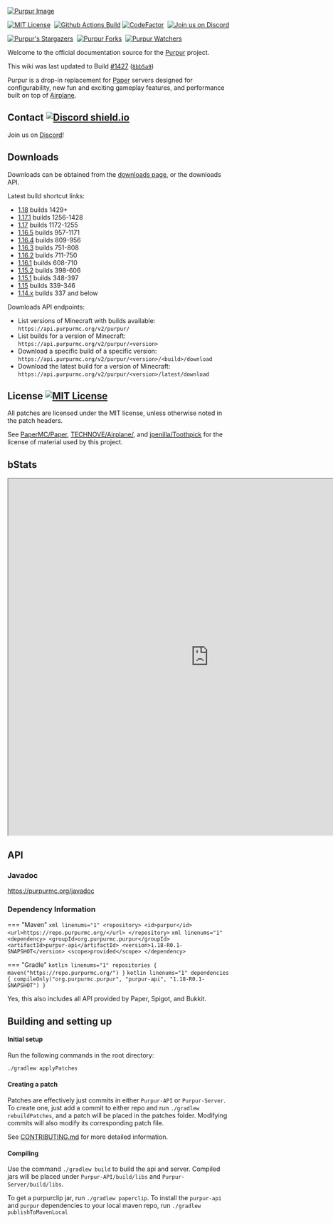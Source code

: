 [![Purpur Image](https://repository-images.githubusercontent.com/184300222/14b11480-3303-11eb-8ca4-ea5711d942fb)](https://purpurmc.org)

<div markdown="1" id="center">

[![MIT License](https://img.shields.io/github/license/PurpurMC/Purpur?&logo=github)](License)&nbsp;
[![Github Actions Build](https://img.shields.io/github/workflow/status/purpurmc/purpur/Build?event=push&logo=github)](https://purpurmc.org/downloads)
[![CodeFactor](https://www.codefactor.io/repository/github/purpurmc/purpur/badge)](https://www.codefactor.io/repository/github/purpurmc/purpur)&nbsp;
[![Join us on Discord](https://img.shields.io/discord/685683385313919172.svg?label=&logo=discord&logoColor=ffffff&color=7389D8&labelColor=6A7EC2)](https://discord.gg/mtAAnkk)&nbsp;  

[![Purpur's Stargazers](https://img.shields.io/github/stars/PurpurMC/Purpur?label=stars&logo=github)](https://github.com/PurpurMC/Purpur/stargazers)&nbsp;
[![Purpur Forks](https://img.shields.io/github/forks/PurpurMC/Purpur?label=forks&logo=github)](https://github.com/PurpurMC/Purpur/network/members)&nbsp;
[![Purpur Watchers](https://img.shields.io/github/watchers/PurpurMC/Purpur?label=watchers&logo=github)](https://github.com/PurpurMC/Purpur/watchers)&nbsp;

Welcome to the official documentation source for the&nbsp;[Purpur](https://github.com/PurpurMC/Purpur/)&nbsp;project.

This wiki was last updated to Build&nbsp;[#1427](https://api.pl3x.net/v2/purpur/1.17.1/1345/download)&nbsp;([`8bb5a9`](https://github.com/pl3xgaming/Purpur/commit/8bb5a93918fd4de33f0a1c9ad93a0c48a59a8ecb))

Purpur is a drop-in replacement for [Paper](https://github.com/PaperMC/Paper) servers designed for configurability, new fun and exciting gameplay features, and performance built on top of [Airplane](https://github.com/TECHNOVE/Airplane/).

</div>

## Contact [![Discord shield.io](https://img.shields.io/discord/685683385313919172.svg?label=&logo=discord&logoColor=ffffff&color=7389D8&labelColor=6A7EC2)](https://discord.gg/mtAAnkk)

Join us on [Discord](https://discord.gg/mtAAnkk)!

## Downloads

Downloads can be obtained from the [downloads page](https://purpurmc.org/downloads), or the downloads API.

Latest build shortcut links:

* [1.18](https://api.purpurmc.org/v2/purpur/1.18/latest/download) builds 1429+
* [1.17.1](https://api.purpurmc.org/v2/purpur/1.17.1/latest/download) builds 1256-1428
* [1.17](https://api.purpurmc.org/v2/purpur/1.17/latest/download) builds 1172-1255
* [1.16.5](https://api.purpurmc.org/v2/purpur/1.16.5/latest/download) builds 957-1171
* [1.16.4](https://api.purpurmc.org/v2/purpur/1.16.4/latest/download) builds 809-956
* [1.16.3](https://api.purpurmc.org/v2/purpur/1.16.3/latest/download) builds 751-808
* [1.16.2](https://api.purpurmc.org/v2/purpur/1.16.2/latest/download) builds 711-750
* [1.16.1](https://api.purpurmc.org/v2/purpur/1.16.1/latest/download) builds 608-710
* [1.15.2](https://api.purpurmc.org/v2/purpur/1.15.2/latest/download) builds 398-606
* [1.15.1](https://api.purpurmc.org/v2/purpur/1.15.1/latest/download) builds 348-397
* [1.15](https://api.purpurmc.org/v2/purpur/1.15/latest/download) builds 339-346
* [1.14.x](https://api.purpurmc.org/v2/purpur/1.14.4/latest/download) builds 337 and below


Downloads API endpoints:

 * List versions of Minecraft with builds available:  
 `https://api.purpurmc.org/v2/purpur/`
 * List builds for a version of Minecraft:  
 `https://api.purpurmc.org/v2/purpur/<version>`
 * Download a specific build of a specific version:  
 `https://api.purpurmc.org/v2/purpur/<version>/<build>/download`
 * Download the latest build for a version of Minecraft:  
 `https://api.purpurmc.org/v2/purpur/<version>/latest/download`

## License [![MIT License](https://img.shields.io/github/license/PurpurMC/Purpur?&logo=github)](./#license)

All patches are licensed under the MIT license, unless otherwise noted in the patch headers.

See [PaperMC/Paper](https://github.com/PaperMC/Paper), [TECHNOVE/Airplane/](https://github.com/TECHNOVE/Airplane/), and [jpenilla/Toothpick](https://github.com/jpenilla/Toothpick) for the license of material used by this project.

## bStats

<iframe src="https://purpurmc.org/stats" loading="lazy" title="hi" height="800" width="900"></iframe>


## API

### Javadoc

https://purpurmc.org/javadoc

### Dependency Information
=== "Maven"
    ``` xml linenums="1"
    <repository>
        <id>purpur</id>
        <url>https://repo.purpurmc.org/</url>
    </repository>
    ```
    ``` xml linenums="1"
    <dependency>
        <groupId>org.purpurmc.purpur</groupId>
        <artifactId>purpur-api</artifactId>
        <version>1.18-R0.1-SNAPSHOT</version>
        <scope>provided</scope>
    </dependency>
    ```

=== "Gradle"
    ``` kotlin linenums="1"
    repositories {
        maven("https://repo.purpurmc.org/")
    }
    ```
    ``` kotlin linenums="1"
    dependencies {
        compileOnly("org.purpurmc.purpur", "purpur-api", "1.18-R0.1-SNAPSHOT")
    }
    ```

Yes, this also includes all API provided by Paper, Spigot, and Bukkit.

## Building and setting up

#### Initial setup
Run the following commands in the root directory:

``` bash linenums="1"
./gradlew applyPatches
```

#### Creating a patch
Patches are effectively just commits in either `Purpur-API` or `Purpur-Server`. 
To create one, just add a commit to either repo and run `./gradlew rebuildPatches`, and a 
patch will be placed in the patches folder. Modifying commits will also modify its 
corresponding patch file.

See [CONTRIBUTING.md](https://github.com/PurpurMC/Purpur/blob/HEAD/CONTRIBUTING.md) for more detailed information.


#### Compiling

Use the command `./gradlew build` to build the api and server. Compiled jars
will be placed under `Purpur-API/build/libs` and `Purpur-Server/build/libs`.

To get a purpurclip jar, run `./gradlew paperclip`.
To install the `purpur-api` and `purpur` dependencies to your local maven repo, run `./gradlew publishToMavenLocal`

